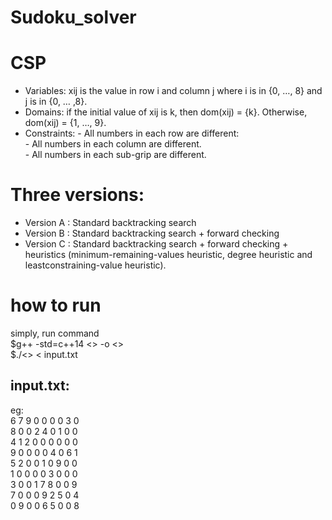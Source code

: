 # Sudoku_solver

# CSP
- Variables: xij is the value in row i and column j where i is in {0, …, 8} and j is in {0, … ,8}.<br>
- Domains: if the initial value of xij is k, then dom(xij) = {k}. Otherwise, dom(xij) = {1, …, 9}.<br>
- Constraints: - All numbers in each row are different:<br>
			 - All numbers in each column are different.<br>
			 - All numbers in each sub-grip are different.<br>

# Three versions:
- Version A : Standard backtracking search <br>
- Version B : Standard backtracking search + forward checking <br>
- Version C : Standard backtracking search + forward checking + heuristics
(minimum-remaining-values heuristic, degree heuristic and leastconstraining-value
heuristic). <br>

# how to run
simply, run command <br>
$g++ -std=c++14 <<cpp file>> -o <<executable file>> <br>
$./<<executable file>> < input.txt <br>

## input.txt:
eg: <br>
6 7 9 0 0 0 0 3 0 <br>
8 0 0 2 4 0 1 0 0 <br>
4 1 2 0 0 0 0 0 0 <br>
9 0 0 0 0 4 0 6 1 <br>
5 2 0 0 1 0 9 0 0 <br>
1 0 0 0 0 3 0 0 0 <br>
3 0 0 1 7 8 0 0 9 <br>
7 0 0 0 9 2 5 0 4 <br>
0 9 0 0 6 5 0 0 8 <br>
